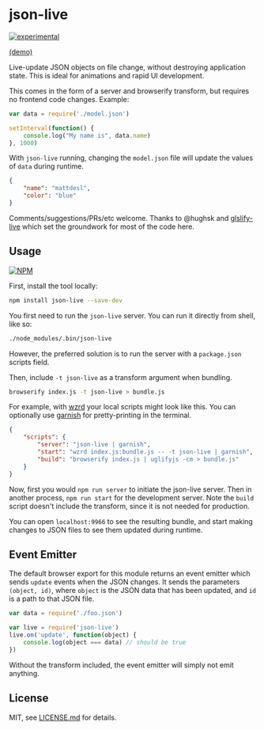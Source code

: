 # json-live

[![experimental](http://badges.github.io/stability-badges/dist/experimental.svg)](http://github.com/badges/stability-badges)

[(demo)](https://www.youtube.com/watch?v=ylV7aqswHYg&feature=youtu.be)

Live-update JSON objects on file change, without destroying application state. This is ideal for animations and rapid UI development. 

This comes in the form of a server and browserify transform, but requires no frontend code changes. Example:

```js
var data = require('./model.json')

setInterval(function() {
    console.log("My name is", data.name)
}, 1000)
```

With `json-live` running, changing the `model.json` file will update the values of `data` during runtime.

```json
{
    "name": "mattdesl",
    "color": "blue"
}
```

Comments/suggestions/PRs/etc welcome. Thanks to @hughsk and [glslify-live](https://github.com/hughsk/glslify-live) which set the groundwork for most of the code here.

## Usage

[![NPM](https://nodei.co/npm/json-live.png)](https://www.npmjs.com/package/json-live)

First, install the tool locally:

```sh
npm install json-live --save-dev
```

You first need to run the `json-live` server. You can run it directly from shell, like so:  

```sh
./node_modules/.bin/json-live 
```

However, the preferred solution is to run the server with a `package.json` scripts field.

Then, include `-t json-live` as a transform argument when bundling.

```sh
browserify index.js -t json-live > bundle.js
```

For example, with [wzrd](https://github.com/maxogden/wzrd) your local scripts might look like this. You can optionally use [garnish](https://github.com/mattdesl/garnish) for pretty-printing in the terminal.

```json
{
    "scripts": {
        "server": "json-live | garnish",
        "start": "wzrd index.js:bundle.js -- -t json-live | garnish",
        "build": "browserify index.js | uglifyjs -cm > bundle.js"
    }
}
```

Now, first you would `npm run server` to initiate the json-live server. Then in another process, `npm run start` for the development server. Note the `build` script doesn't include the transform, since it is not needed for production.

You can open `localhost:9966` to see the resulting bundle, and start making changes to JSON files to see them updated during runtime.

## Event Emitter

The default browser export for this module returns an event emitter which sends `update` events when the JSON changes. It sends the parameters `(object, id)`, where `object` is the JSON data that has been updated, and `id` is a path to that JSON file.

```js
var data = require('./foo.json')

var live = require('json-live')
live.on('update', function(object) {
    console.log(object === data) // should be true  
})
```

Without the transform included, the event emitter will simply not emit anything.

## License

MIT, see [LICENSE.md](http://github.com/mattdesl/json-live/blob/master/LICENSE.md) for details.
